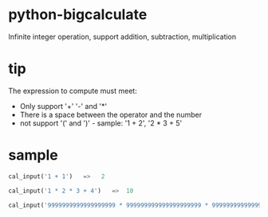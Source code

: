 # python-bigcalculate
Infinite integer operation, support addition, subtraction, multiplication
 
# tip
The expression to compute must meet:  
- Only support '+' '-' and '*'  
- There is a space between the operator and the number 
- not support '(' and ')'
- sample:  '1 + 2', '2 * 3 + 5'  
 
# sample
```python
cal_input('1 + 1')   =>   2

cal_input('1 * 2 * 3 + 4')   =>  10  

cal_input('9999999999999999999 * 999999999999999999999 * 999999999999999999999')   =>  ?
```
